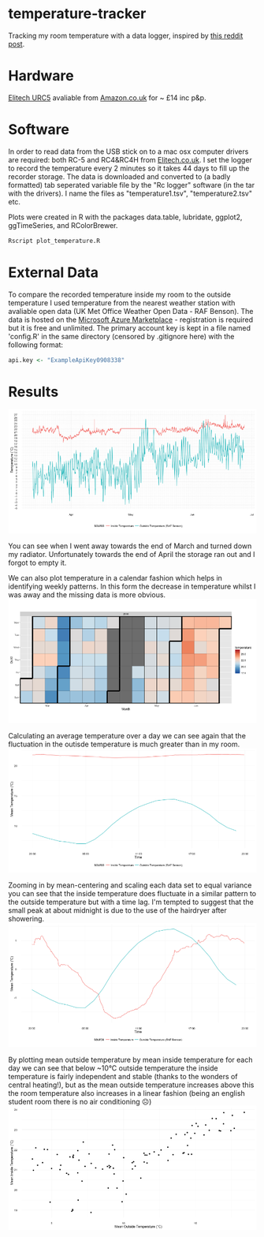 # temperature-tracker
Tracking my room temperature with a data logger, inspired by [this reddit post](https://www.reddit.com/r/dataisbeautiful/comments/47xgos/how_cold_is_my_nyc_apartment_oc/).

# Hardware
[Elitech URC5](http://www.elitech.uk.com/temperature_logger/Elitech_USB_Temperature_Data_logger_RC_5_147.html) avaliable from [Amazon.co.uk](https://www.amazon.co.uk/dp/B00MQSCZF2/) for ~ £14 inc p&p.

# Software
In order to read data from the USB stick on to a mac osx computer drivers are required: both RC-5 and RC4&RC4H from [Elitech.co.uk](http://www.elitech.uk.com/software.html).
I set the logger to record the temperature every 2 minutes so it takes 44 days to fill up the recorder storage. The data is downloaded and converted to (a badly formatted) tab seperated variable file by the "Rc logger" software (in the tar with the drivers). I name the files as "temperature1.tsv", "temperature2.tsv" etc.

Plots were created in R with the packages data.table, lubridate, ggplot2, ggTimeSeries, and RColorBrewer.
```bash
Rscript plot_temperature.R
```

# External Data
To compare the recorded temperature inside my room to the outside temperature I used temperature from the nearest weather station with avaliable open data (UK Met Office Weather Open Data - RAF Benson). The data is hosted on the [Microsoft Azure Marketplace](https://datamarket.azure.com/dataset/datagovuk/metofficeweatheropendata) - registration is required but it is free and unlimited. The primary account key is kept in a file named 'config.R' in the same directory (censored by .gitignore here) with the following format:

```R
api.key <- "ExampleApiKey0908338"
```

# Results

![Plot of Temperature over Time](plots/temperature.png)

You can see when I went away towards the end of March and turned down my radiator. Unfortunately towards the end of April the storage ran out and I forgot to empty it.

We can also plot temperature in a calendar fashion which helps in identifying weekly patterns. In this form the decrease in temperature whilst I was away and the missing data is more obvious.
![Plot of Temperature over Time](plots/temperature_calendar.png)

Calculating an average temperature over a day we can see again that the fluctuation in the outisde temperature is much greater than in my room.
![Plot of Temperature over Time](plots/daily_temperature.png)

Zooming in by mean-centering and scaling each data set to equal variance you can see that the inside temperature does fluctuate in a similar pattern to the outside temperature but with a time lag. I'm tempted to suggest that the small peak at about midnight is due to the use of the hairdryer after showering.
![Plot of Temperature over Time](plots/daily_temperature_scaled.png)

By plotting mean outside temperature by mean inside temperature for each day we can see that below ~10°C outside temperature the inside temperature is fairly independent and stable (thanks to the wonders of central heating!), but as the mean outside temperature increases above this the room temperature also increases in a linear fashion (being an english student room there is no air conditioning ☹) 
![Plot of Temperature over Time](plots/temperature_regression.png)